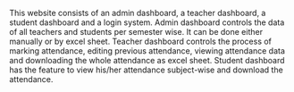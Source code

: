 This website consists of an admin dashboard, a teacher dashboard, a student dashboard and a login system. Admin dashboard controls the data of all teachers and students per semester wise. It can be done either manually or by excel sheet. Teacher dashboard controls the process of marking attendance, editing previous attendance, viewing attendance data and downloading the whole attendance as excel sheet. Student dashboard has the feature to view his/her attendance subject-wise and download the attendance.

